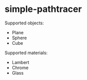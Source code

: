 simple-pathtracer
=================

Supported objects:
* Plane
* Sphere
* Cube

Supported materials:
* Lambert
* Chrome
* Glass
